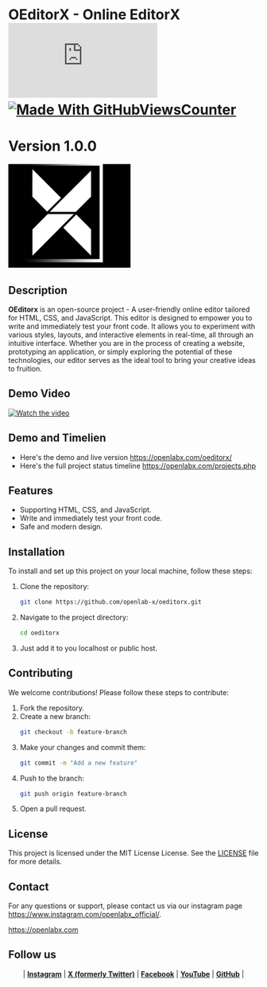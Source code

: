 
# OEditorX - Online EditorX ![GitHubViewsCounter](https://openlabx.com/githubviewscounter/api/gitvcr.php?username=openlab-x&repository=OEditorX&theme=dark) [<img alt="Made With GitHubViewsCounter" src="https://openlabx.com/githubviewscounter/api/footer_image.php?theme=light" />](https://github.com/openlab-x/GitHubViewsCounter)
# Version 1.0.0 

![Project Logo](./static/images/ok.png)


## Description

**OEditorx** is an open-source project - A user-friendly online editor tailored for HTML, CSS, and JavaScript. This editor is designed to empower you to write and immediately test your front code. It allows you to experiment with various styles, layouts, and interactive elements in real-time, all through an intuitive interface. Whether you are in the process of creating a website, prototyping an application, or simply exploring the potential of these technologies, our editor serves as the ideal tool to bring your creative ideas to fruition.


## Demo Video

[![Watch the video](https://img.youtube.com/vi/wieuEqni8dA/maxresdefault.jpg)](https://www.youtube.com/watch?v=wieuEqni8dA)




## Demo and Timelien

- Here's the demo and live version
https://openlabx.com/oeditorx/
- Here's the full project status timeline
https://openlabx.com/projects.php



## Features

- Supporting HTML, CSS, and JavaScript.
- Write and immediately test your front code.
- Safe and modern design.

## Installation

To install and set up this project on your local machine, follow these steps:

1. Clone the repository:
   ```bash
   git clone https://github.com/openlab-x/oeditorx.git
   ```
2. Navigate to the project directory:
   ```bash
   cd oeditorx
   ```
3. Just add it to you localhost or public host.


## Contributing

We welcome contributions! Please follow these steps to contribute:

1. Fork the repository.
2. Create a new branch:
   ```bash
   git checkout -b feature-branch
   ```
3. Make your changes and commit them:
   ```bash
   git commit -m "Add a new feature"
   ```
4. Push to the branch:
   ```bash
   git push origin feature-branch
   ```
5. Open a pull request.

## License

This project is licensed under the MIT License License. See the [LICENSE](./LICENSE) file for more details.

## Contact

For any questions or support, please contact us via our instagram page https://www.instagram.com/openlabx_official/.

https://openlabx.com

## Follow us

<div align="center">
| <a href="https://www.instagram.com/openlabx_official/" target="_blank"><strong>Instagram</strong></a> |
<a href="https://x.com/openlabx" target="_blank"><strong>X (formerly Twitter)</strong></a> |
<a href="https://www.facebook.com/openlabx/" target="_blank"><strong>Facebook</strong></a> |
<a href="https://www.youtube.com/@OpenLabX" target="_blank"><strong>YouTube</strong></a> |
<a href="https://github.com/openlab-x" target="_blank"><strong>GitHub</strong></a> |
</div>

